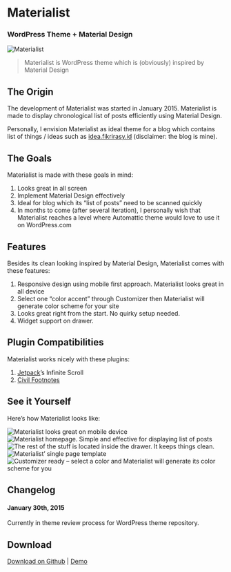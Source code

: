 # Materialist
### WordPress Theme + Material Design

![Materialist](http://fikrirasy.id/wp-content/uploads/2015/02/materialist-featured.jpg)
> Materialist is WordPress theme which is (obviously) inspired by Material Design

## The Origin

The development of Materialist was started in January 2015. Materialist is made to display chronological list of posts efficiently using Material Design.

Personally, I envision Materialist as ideal theme for a blog which contains list of things / ideas such as [idea.fikrirasy.id](http://idea.fikrirasy.id) (disclaimer: the blog is mine).

## The Goals

Materialist is made with these goals in mind:

1. Looks great in all screen
2. Implement Material Design effectively
3. Ideal for blog which its “list of posts” need to be scanned quickly
4. In months to come (after several iteration), I personally wish that Materialist reaches a level where Automattic theme would love to use it on WordPress.com


## Features

Besides its clean looking inspired by Material Design, Materialist comes with these features:

1. Responsive design using mobile first approach. Materialist looks great in all device
2. Select one “color accent” through Customizer then Materialist will generate color scheme for your site
3. Looks great right from the start. No quirky setup needed.
4. Widget support on drawer.

## Plugin Compatibilities

Materialist works nicely with these plugins:

1. [Jetpack](http://jetpack.me/)’s Infinite Scroll
2. [Civil Footnotes](https://wordpress.org/plugins/civil-footnotes/)


## See it Yourself

Here’s how Materialist looks like:

![Materialist looks great on mobile device](http://fikrirasy.id/wp-content/uploads/2015/02/01-Materialist-mobile-homepage-1024x640.jpg)
![Materialist homepage. Simple and effective for displaying list of posts](http://fikrirasy.id/wp-content/uploads/2015/02/01-Materialist-homepage-1024x680.jpg)
![The rest of the stuff is located inside the drawer. It keeps things clean.](http://fikrirasy.id/wp-content/uploads/2015/02/02-Materialist-drawer-opened.jpg)
![Materialist’ single page template](http://fikrirasy.id/wp-content/uploads/2015/02/03-Materialist-single-page-1024x680.jpg)
![Customizer ready – select a color and Materialist will generate its color scheme for you](http://fikrirasy.id/wp-content/uploads/2015/02/04-Materialist-customizer-1024x680.jpg)

## Changelog

#### January 30th, 2015
Currently in theme review process for WordPress theme repository.

## Download
[Download on Github](https://github.com/fikrirasyid/materialist) | [Demo](http://materialist.fikrirasy.id/)